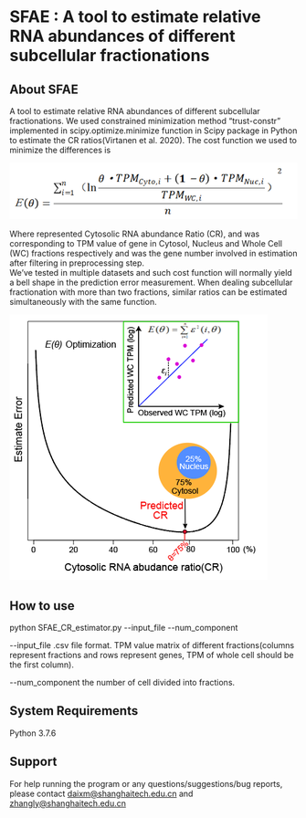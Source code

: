 # SFAE : A tool to  estimate relative RNA abundances of different subcellular fractionations

## About SFAE
A tool to  estimate relative RNA abundances of different subcellular fractionations. We used constrained minimization method “trust-constr” implemented in scipy.optimize.minimize function in Scipy package in Python to estimate the CR ratios(Virtanen et al. 2020). The cost function we used to minimize the differences is 

![image](https://github.com/bioliyezhang/SFAE/blob/main/formula.png)

Where represented Cytosolic RNA abundance Ratio (CR), and was corresponding to TPM value of gene  in Cytosol, Nucleus and Whole Cell (WC) fractions respectively and  was the gene number involved in estimation after filtering in preprocessing step.  
We’ve tested in multiple datasets and such cost function will normally yield a bell shape in the prediction error measurement. When dealing subcellular fractionation with more than two fractions, similar ratios can be estimated simultaneously with the same function.

![image](https://github.com/bioliyezhang/SFAE/blob/main/concept.png)

## How to use
python SFAE_CR_estimator.py --input_file --num_component 

--input_file      .csv file format. TPM value matrix of different fractions(columns represent fractions and rows represent genes, TPM of whole cell should be the first column).

--num_component      the number of cell divided into fractions.

## System Requirements
Python 3.7.6

## Support
For help running the program or any questions/suggestions/bug reports, please contact daixm@shanghaitech.edu.cn and zhangly@shanghaitech.edu.cn


